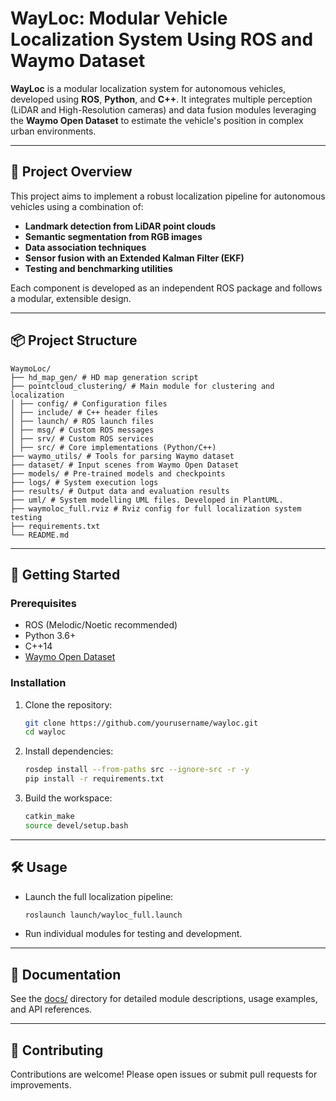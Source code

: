 # WayLoc: Modular Vehicle Localization System Using ROS and Waymo Dataset

**WayLoc** is a modular localization system for autonomous vehicles, developed using **ROS**, **Python**, and **C++**. It integrates multiple perception (LiDAR and High-Resolution cameras) and data fusion modules leveraging the **Waymo Open Dataset** to estimate the vehicle's position in complex urban environments.

---

## 🚗 Project Overview

This project aims to implement a robust localization pipeline for autonomous vehicles using a combination of:

- **Landmark detection from LiDAR point clouds**
- **Semantic segmentation from RGB images**
- **Data association techniques**
- **Sensor fusion with an Extended Kalman Filter (EKF)**
- **Testing and benchmarking utilities**

Each component is developed as an independent ROS package and follows a modular, extensible design.

---

## 📦 Project Structure

```
WaymoLoc/
├── hd_map_gen/ # HD map generation script
├── pointcloud_clustering/ # Main module for clustering and localization
│ ├── config/ # Configuration files
│ ├── include/ # C++ header files
│ ├── launch/ # ROS launch files
│ ├── msg/ # Custom ROS messages
│ ├── srv/ # Custom ROS services
│ ├── src/ # Core implementations (Python/C++)
├── waymo_utils/ # Tools for parsing Waymo dataset
├── dataset/ # Input scenes from Waymo Open Dataset
├── models/ # Pre-trained models and checkpoints
├── logs/ # System execution logs
├── results/ # Output data and evaluation results
├── uml/ # System modelling UML files. Developed in PlantUML.
├── waymoloc_full.rviz # Rviz config for full localization system testing
├── requirements.txt
└── README.md
```

---

## 🚀 Getting Started

### Prerequisites

- ROS (Melodic/Noetic recommended)
- Python 3.6+
- C++14
- [Waymo Open Dataset](https://waymo.com/open/)

### Installation

1. Clone the repository:
    ```bash
    git clone https://github.com/yourusername/wayloc.git
    cd wayloc
    ```
2. Install dependencies:
    ```bash
    rosdep install --from-paths src --ignore-src -r -y
    pip install -r requirements.txt
    ```
3. Build the workspace:
    ```bash
    catkin_make
    source devel/setup.bash
    ```

---

## 🛠️ Usage

- Launch the full localization pipeline:
  ```bash
  roslaunch launch/wayloc_full.launch
  ```
- Run individual modules for testing and development.

---

## 📖 Documentation

See the [docs/](docs/) directory for detailed module descriptions, usage examples, and API references.

---

## 🤝 Contributing

Contributions are welcome! Please open issues or submit pull requests for improvements.

